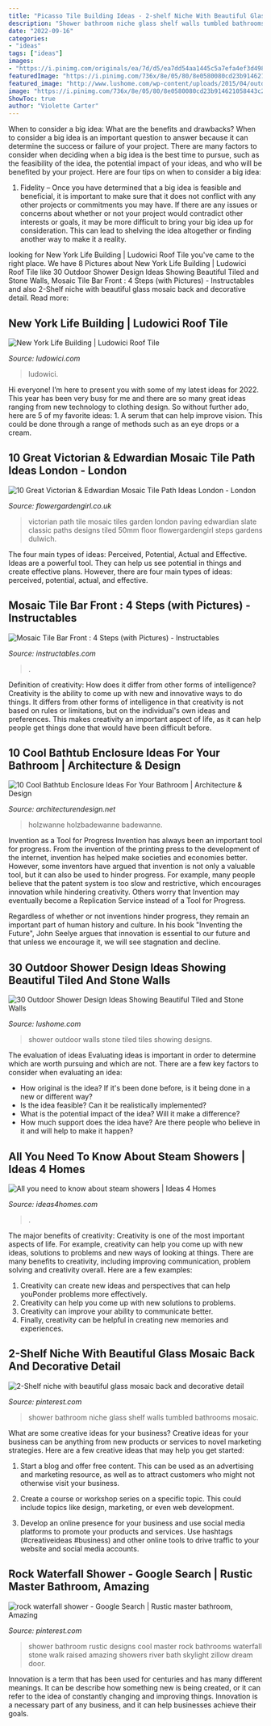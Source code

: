 ```yaml
---
title: "Picasso Tile Building Ideas - 2-shelf Niche With Beautiful Glass Mosaic Back And Decorative Detail"
description: "Shower bathroom niche glass shelf walls tumbled bathrooms mosaic"
date: "2022-09-16"
categories:
- "ideas"
tags: ["ideas"]
images:
- "https://i.pinimg.com/originals/ea/7d/d5/ea7dd54aa1445c5a7efa4ef3d4983843.jpg"
featuredImage: "https://i.pinimg.com/736x/8e/05/80/8e0580080cd23b914621058443c2db3d.jpg"
featured_image: "http://www.lushome.com/wp-content/uploads/2015/04/outdoor-shower-design-ideas-12.jpg"
image: "https://i.pinimg.com/736x/8e/05/80/8e0580080cd23b914621058443c2db3d.jpg"
ShowToc: true
author: "Violette Carter"
---
```



When to consider a big idea: What are the benefits and drawbacks?
When to consider a big idea is an important question to answer because it can determine the success or failure of your project. There are many factors to consider when deciding when a big idea is the best time to pursue, such as the feasibility of the idea, the potential impact of your ideas, and who will be benefited by your project. Here are four tips on when to consider a big idea:
1. Fidelity – Once you have determined that a big idea is feasible and beneficial, it is important to make sure that it does not conflict with any other projects or commitments you may have. If there are any issues or concerns about whether or not your project would contradict other interests or goals, it may be more difficult to bring your big idea up for consideration. This can lead to shelving the idea altogether or finding another way to make it a reality.


	

		
looking for New York Life Building | Ludowici Roof Tile you've came to the right place. We have 8 Pictures about New York Life Building | Ludowici Roof Tile like 30 Outdoor Shower Design Ideas Showing Beautiful Tiled and Stone Walls, Mosaic Tile Bar Front : 4 Steps (with Pictures) - Instructables and also 2-Shelf niche with beautiful glass mosaic back and decorative detail. Read more:
		
    
## New York Life Building | Ludowici Roof Tile

<img loading=lazy src="https://ludowici.com/wp-content/uploads/New-York-Life-Building-05-scaled.jpg" onerror="this.onerror=null;this.src='https://tse4.mm.bing.net/th?id=OIP.4JlS9vIm2iodQL2Vnt8_2AHaLI&amp;pid=15.1';" alt="New York Life Building | Ludowici Roof Tile">

_Source: ludowici.com_

>ludowici. 

	

Hi everyone! I’m here to present you with some of my latest ideas for 2022. This year has been very busy for me and there are so many great ideas ranging from new technology to clothing design. So without further ado, here are 5 of my favorite ideas: 1. A serum that can help improve vision. This could be done through a range of methods such as an eye drops or a cream. 
    
## 10 Great Victorian &amp; Edwardian Mosaic Tile Path Ideas London - London

<img loading=lazy src="http://flowergardengirl.co.uk/wp-content/uploads/2014/02/victorian-and-edwardian-mosaic-garden-path-designs-and-styles-london-6.jpg" onerror="this.onerror=null;this.src='https://tse2.mm.bing.net/th?id=OIP.rOvJl-E6U1eaoc8Pcq68YAHaNK&amp;pid=15.1';" alt="10 Great Victorian &amp; Edwardian Mosaic Tile Path Ideas London - London">

_Source: flowergardengirl.co.uk_

>victorian path tile mosaic tiles garden london paving edwardian slate classic paths designs tiled 50mm floor flowergardengirl steps gardens dulwich. 

	

The four main types of ideas: Perceived, Potential, Actual and Effective.
Ideas are a powerful tool. They can help us see potential in things and create effective plans. However, there are four main types of ideas: perceived, potential, actual, and effective.

    
## Mosaic Tile Bar Front : 4 Steps (with Pictures) - Instructables

<img loading=lazy src="https://content.instructables.com/ORIG/FTF/OI98/GAPUWTZN/FTFOI98GAPUWTZN.bmp?auto=webp&amp;frame=1" onerror="this.onerror=null;this.src='https://tse3.mm.bing.net/th?id=OIP.Mbxkd_lWy6Pqjr_QuzlptAHaFj&amp;pid=15.1';" alt="Mosaic Tile Bar Front : 4 Steps (with Pictures) - Instructables">

_Source: instructables.com_

>. 

	

Definition of creativity: How does it differ from other forms of intelligence?
Creativity is the ability to come up with new and innovative ways to do things. It differs from other forms of intelligence in that creativity is not based on rules or limitations, but on the individual's own ideas and preferences. This makes creativity an important aspect of life, as it can help people get things done that would have been difficult before.

    
## 10 Cool Bathtub Enclosure Ideas For Your Bathroom | Architecture &amp; Design

<img loading=lazy src="https://cdn.architecturendesign.net/wp-content/uploads/2015/09/33.jpg" onerror="this.onerror=null;this.src='https://tse1.mm.bing.net/th?id=OIP.tJc6n7h9mPYZq24DZukFhAHaLb&amp;pid=15.1';" alt="10 Cool Bathtub Enclosure Ideas For Your Bathroom | Architecture &amp; Design">

_Source: architecturendesign.net_

>holzwanne holzbadewanne badewanne. 

	

Invention as a Tool for Progress
Invention has always been an important tool for progress. From the invention of the printing press to the development of the internet, invention has helped make societies and economies better. 
However, some inventors have argued that invention is not only a valuable tool, but it can also be used to hinder progress. For example, many people believe that the patent system is too slow and restrictive, which encourages innovation while hindering creativity. Others worry that Invention may eventually become a Replication Service instead of a Tool for Progress.

Regardless of whether or not inventions hinder progress, they remain an important part of human history and culture. In his book "Inventing the Future", John Seelye argues that innovation is essential to our future and that unless we encourage it, we will see stagnation and decline.

    
## 30 Outdoor Shower Design Ideas Showing Beautiful Tiled And Stone Walls

<img loading=lazy src="http://www.lushome.com/wp-content/uploads/2015/04/outdoor-shower-design-ideas-12.jpg" onerror="this.onerror=null;this.src='https://tse1.mm.bing.net/th?id=OIP.V-P6Tu-TmOuOcJZIaeifFgAAAA&amp;pid=15.1';" alt="30 Outdoor Shower Design Ideas Showing Beautiful Tiled and Stone Walls">

_Source: lushome.com_

>shower outdoor walls stone tiled tiles showing designs. 

	

The evaluation of ideas
Evaluating ideas is important in order to determine which are worth pursuing and which are not. There are a few key factors to consider when evaluating an idea:
- How original is the idea? If it's been done before, is it being done in a new or different way?
- Is the idea feasible? Can it be realistically implemented?
- What is the potential impact of the idea? Will it make a difference?
- How much support does the idea have? Are there people who believe in it and will help to make it happen?

    
## All You Need To Know About Steam Showers | Ideas 4 Homes

<img loading=lazy src="https://www.ideas4homes.com/wp-content/uploads/2015/11/Custom-Steam-Shower.jpg" onerror="this.onerror=null;this.src='https://tse4.mm.bing.net/th?id=OIP.M7-7tOg_htZJO6W7WEF-igHaJ4&amp;pid=15.1';" alt="All you need to know about steam showers | Ideas 4 Homes">

_Source: ideas4homes.com_

>. 

	

The major benefits of creativity:
Creativity is one of the most important aspects of life. For example, creativity can help you come up with new ideas, solutions to problems and new ways of looking at things. There are many benefits to creativity, including improving communication, problem solving and creativity overall. Here are a few examples:
1) Creativity can create new ideas and perspectives that can help youPonder problems more effectively.
2) Creativity can help you come up with new solutions to problems.
3) Creativity can improve your ability to communicate better.
4) Finally, creativity can be helpful in creating new memories and experiences.

    
## 2-Shelf Niche With Beautiful Glass Mosaic Back And Decorative Detail

<img loading=lazy src="https://i.pinimg.com/736x/8e/05/80/8e0580080cd23b914621058443c2db3d.jpg" onerror="this.onerror=null;this.src='https://tse2.mm.bing.net/th?id=OIP.m5K094HFJ7eO5ZvGosDPRAHaJ3&amp;pid=15.1';" alt="2-Shelf niche with beautiful glass mosaic back and decorative detail">

_Source: pinterest.com_

>shower bathroom niche glass shelf walls tumbled bathrooms mosaic. 

	

What are some creative ideas for your business?
Creative ideas for your business can be anything from new products or services to novel marketing strategies. Here are a few creative ideas that may help you get started:
1. Start a blog and offer free content. This can be used as an advertising and marketing resource, as well as to attract customers who might not otherwise visit your business.

2. Create a course or workshop series on a specific topic. This could include topics like design, marketing, or even web development.

3. Develop an online presence for your business and use social media platforms to promote your products and services. Use hashtags (#creativeideas #business) and other online tools to drive traffic to your website and social media accounts.


    
## Rock Waterfall Shower - Google Search | Rustic Master Bathroom, Amazing

<img loading=lazy src="https://i.pinimg.com/originals/ea/7d/d5/ea7dd54aa1445c5a7efa4ef3d4983843.jpg" onerror="this.onerror=null;this.src='https://tse4.mm.bing.net/th?id=OIP.jlnrk937rPNK5hfcy2S3vwHaLH&amp;pid=15.1';" alt="rock waterfall shower - Google Search | Rustic master bathroom, Amazing">

_Source: pinterest.com_

>shower bathroom rustic designs cool master rock bathrooms waterfall stone walk raised amazing showers river bath skylight zillow dream door. 

	

Innovation is a term that has been used for centuries and has many different meanings. It can be describe how something new is being created, or it can refer to the idea of constantly changing and improving things. Innovation is a necessary part of any business, and it can help businesses achieve their goals.

